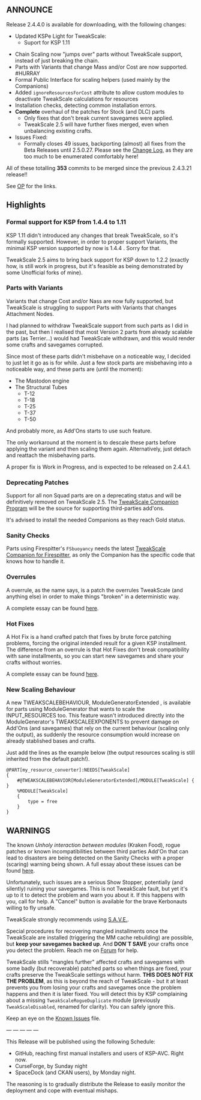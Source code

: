 ## ANNOUNCE

Release 2.4.4.0 is available for downloading, with the following changes:

+ Updated KSPe Light for TweakScale:
	+ Suport for KSP 1.11
* Chain Scaling now "jumps over" parts without TweakScale support, instead of just breaking the chain.
* Parts with Variants that change Mass and/or Cost are now supported. #HURRAY
* Formal Public Interface for scaling helpers (used mainly by the Companions)
* Added `ignoreResourcesForCost` attribute to allow custom modules to deactivate TweakScale calculations for resources
* Installation checks, detecting common installation errors.
* **Complete** overhaul of the patches for Stock (and DLC) parts
	+ Only fixes that don't break current savegames were applied.
	+ TweakScale 2.5 will have further fixes merged, even when unbalancing existing crafts.
* Issues Fixed:
	+ Formally closes 49 issues, backporting (almost) all fixes from the Beta Releases until 2.5.0.27. Please see the [Change Log](https://github.com/net-lisias-ksp/TweakScale/blob/master/CHANGE_LOG.md), as they are too much to be enumerated comfortably here!

All of these totalling **353** commits to be merged since the previous 2.4.3.21 release!!
	
See [OP](https://forum.kerbalspaceprogram.com/index.php?/topic/179030-*) for the links.

## Highlights

### Formal support for KSP from 1.4.4 to 1.11

KSP 1.11 didn't introduced any changes that break TweakScale, so it's formally supported. However, in order to proper support Variants, the minimal KSP version supported by now is 1.4.4 . Sorry for that.

TweakScale 2.5 aims to bring back support for KSP down to 1.2.2 (exactly how, is still work in progress, but it's feasible as being demonstrated by some Unofficial forks of mine).

### Parts with Variants

Variants that change Cost and/or Nass are now fully supported, but TweakScale is struggling to support Parts with Variants that changes Attachment Nodes.

I had planned to withdraw TweakScale support from such parts as I did in the past, but then I realised that most Version 2 parts from already scalable parts (as Terrier...) would had TweakScale withdrawn, and this would render some crafts and savegames corrupted.

Since most of these parts didn't misbehave on a noticeable way, I decided to just let it go as is for while. Just a few stock parts are misbehaving into a noticeable way, and these parts are (until the moment):

- The Mastodon engine
- The Structural Tubes
	- T-12
	- T-18
	- T-25
	- T-37
	- T-50

And probably more, as Add'Ons starts to use such feature. 

The only workaround at the moment is to descale these parts before applying the variant and then scaling them again. Alternatively, just detach and reattach the misbehaving parts.

A proper fix is Work in Progress, and is expected to be released on 2.4.4.1.

### Deprecating Patches

Support for all non Squad parts are on a deprecating status and will be definitively removed on TweakScale 2.5. The [TweakScale Companion Program](https://forum.kerbalspaceprogram.com/index.php?/topic/192216-tweakscale-companion-program-2020-1001/) will be the source for supporting third-parties add'ons.

It's advised to install the needed Companions as they reach Gold status.

### Sanity Checks

Parts using Firespitter's `FSbuoyancy` needs the latest [TweakScale Companion for Firespitter](https://forum.kerbalspaceprogram.com/index.php?/topic/192216-tweakscale-companion-program-2020-1001/), as only the Companion has the specific code that knows how to handle it.

### Overrules

A overrule, as the name says, is a patch the overrules TweakScale (and anything else) in order to make things "broken" in a deterministic way.

A complete essay can be found [here](https://forum.kerbalspaceprogram.com/index.php?/topic/179030-14-tweakscale-under-lisias-management-2434-2019-0903/&do=findComment&comment=3663098).

### Hot Fixes

A Hot Fix is a hand crafted patch that fixes by brute force patching problems, forcing the original intended result for a given KSP installment. The difference from an overrule is that Hot Fixes don't break compatibility with sane installments, so you can start new savegames and share your crafts without worries.

A complete essay can be found [here](https://forum.kerbalspaceprogram.com/index.php?/topic/179030-14-tweakscale-under-lisias-management-2434-2019-0903/&do=findComment&comment=3663098).

### New Scaling Behaviour

A new TWEAKSCALEBEHAVIOUR, ModuleGeneratorExtended , is available for parts using ModuleGenerator that wants to scale the INPUT_RESOURCES too. This feature wasn't introduced directly into the ModuleGenerator's TWEAKSCALEEXPONENTS to prevent damage on Add'Ons (and savegames) that rely on the current behaviour (scaling only the output), as suddenly the resource consumption would increase on already stablished bases and crafts.

Just add the lines as the example below (the output resources scaling is still inherited from the default patch!).

```
@PART[my_resource_converter]:NEEDS[TweakScale]
{
    #@TWEAKSCALEBEHAVIOR[ModuleGeneratorExtended]/MODULE[TweakScale] { }
    %MODULE[TweakScale]
    {
        type = free
    }
}
```

## WARNINGS

The known *Unholy interaction between modules* (Kraken Food), rogue patches or known incompatibilities between third parties Add'On that can lead to disasters are being detected on the Sanity Checks with a proper (scaring) warning being shown. A full essay about these issues can be found [here](https://forum.kerbalspaceprogram.com/index.php?/topic/179030-14-tweakscale-under-lisias-management-2434-2019-0903/).

Unfortunately, such issues are a serious Show Stopper, potentially (and silently) ruining your savegames. This is not TweakScale fault, but yet it's up to it to detect the problem and warn you about it. If this happens with you, call for help. A "Cancel" button is available for the brave Kerbonauts willing to fly unsafe.

TweakScale strongly recommends using [S.A.V.E.](https://forum.kerbalspaceprogram.com/index.php?/topic/94997-*).

Special procedures for recovering mangled installments once the TweakScale are installed (triggering the MM cache rebuilding) are possible, but **keep your savegames backed up**. And **DON`T SAVE** your crafts once you detect the problem. Reach me on [Forum](https://forum.kerbalspaceprogram.com/index.php?/topic/179030-*) for help.

TweakScale stills "mangles further" affected crafts and savegames with some badly (but recoverable) patched parts so when things are fixed, your crafts preserve the TweakScale settings without harm. **THIS DOES NOT FIX THE PROBLEM**, as this is beyond the reach of TweakScale - but it at least prevents you from losing your crafts and savegames once the problem happens and then it is later fixed. You will detect this by KSP complaining about a missing `TweakScaleRogueDuplicate` module (previously `TweakScaleDisabled`, renamed for clarity). You can safely ignore this.

Keep an eye on the [Known Issues](https://github.com/net-lisias-ksp/TweakScale/blob/master/KNOWN_ISSUES.md) file.

— — — — —

This Release will be published using the following Schedule:

* GitHub, reaching first manual installers and users of KSP-AVC. Right now.
* CurseForge, by Sunday night
* SpaceDock (and CKAN users), by Monday night.

The reasoning is to gradually distribute the Release to easily monitor the deployment and cope with eventual mishaps.
